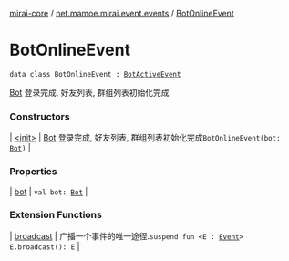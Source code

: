 [mirai-core](../../index.md) / [net.mamoe.mirai.event.events](../index.md) / [BotOnlineEvent](./index.md)

# BotOnlineEvent

`data class BotOnlineEvent : `[`BotActiveEvent`](../-bot-active-event.md)

[Bot](../../net.mamoe.mirai/-bot/index.md) 登录完成, 好友列表, 群组列表初始化完成

### Constructors

| [&lt;init&gt;](-init-.md) | [Bot](../../net.mamoe.mirai/-bot/index.md) 登录完成, 好友列表, 群组列表初始化完成`BotOnlineEvent(bot: `[`Bot`](../../net.mamoe.mirai/-bot/index.md)`)` |

### Properties

| [bot](bot.md) | `val bot: `[`Bot`](../../net.mamoe.mirai/-bot/index.md) |

### Extension Functions

| [broadcast](../../net.mamoe.mirai.event/broadcast.md) | 广播一个事件的唯一途径.`suspend fun <E : `[`Event`](../../net.mamoe.mirai.event/-event.md)`> E.broadcast(): E` |


